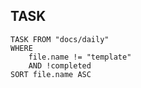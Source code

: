 ## TASK

``` dataview
TASK FROM "docs/daily" 
WHERE 
	file.name != "template" 
	AND !completed
SORT file.name ASC
```

